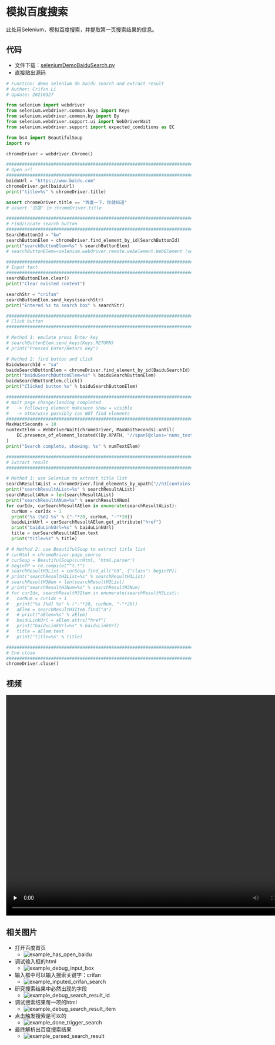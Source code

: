 # 模拟百度搜索

此处用Selenium，模拟百度搜索，并提取第一页搜索结果的信息。

## 代码

* 文件下载：[seleniumDemoBaiduSearch.py](../assets/file/baiduSearchAutomation/selenium/seleniumDemoBaiduSearch.py)
* 直接贴出源码

```python
# Function: demo selenium do baidu search and extract result
# Author: Crifan Li
# Update: 20210327

from selenium import webdriver
from selenium.webdriver.common.keys import Keys
from selenium.webdriver.common.by import By
from selenium.webdriver.support.ui import WebDriverWait
from selenium.webdriver.support import expected_conditions as EC

from bs4 import BeautifulSoup
import re

chromeDriver = webdriver.Chrome()

################################################################################
# Open url
################################################################################
baiduUrl = "https://www.baidu.com"
chromeDriver.get(baiduUrl)
print("title=%s" % chromeDriver.title)

assert chromeDriver.title == "百度一下，你就知道"
# assert '百度' in chromeDriver.title

################################################################################
# Find/Locate search button
################################################################################
SearchButtonId = "kw"
searchButtonElem = chromeDriver.find_element_by_id(SearchButtonId)
print("searchButtonElem=%s" % searchButtonElem)
# searchButtonElem=<selenium.webdriver.remote.webelement.WebElement (session="e0d8b72f2fc31e27220f66fcbdb22bfc", element="21aa0e9d-04fa-4385-b16b-d82998068887")>

################################################################################
# Input text
################################################################################
searchButtonElem.clear()
print("Clear existed content")

searchStr = "crifan"
searchButtonElem.send_keys(searchStr)
print("Entered %s to search box" % searchStr)

################################################################################
# Click button
################################################################################

# Method 1: emulate press Enter key
# searchButtonElem.send_keys(Keys.RETURN)
# print("Pressed Enter/Return key")

# Method 2: find button and click
BaiduSearchId = "su"
baiduSearchButtonElem = chromeDriver.find_element_by_id(BaiduSearchId)
print("baiduSearchButtonElem=%s" % baiduSearchButtonElem)
baiduSearchButtonElem.click()
print("Clicked button %s" % baiduSearchButtonElem)

################################################################################
# Wait page change/loading completed
#   -> following element makesure show = visible
#   -> otherwise possibly can NOT find elements
################################################################################
MaxWaitSeconds = 10
numTextElem = WebDriverWait(chromeDriver, MaxWaitSeconds).until(
    EC.presence_of_element_located((By.XPATH, "//span[@class='nums_text']"))
)
print("Search complete, showing: %s" % numTextElem)

################################################################################
# Extract result
################################################################################

# Method 1: use Selenium to extract title list
searchResultAList = chromeDriver.find_elements_by_xpath("//h3[contains(@class, 't')]/a")
print("searchResultAList=%s" % searchResultAList)
searchResultANum = len(searchResultAList)
print("searchResultANum=%s" % searchResultANum)
for curIdx, curSearchResultAElem in enumerate(searchResultAList):
  curNum = curIdx + 1
  print("%s [%d] %s" % ("-"*20, curNum, "-"*20))
  baiduLinkUrl = curSearchResultAElem.get_attribute("href")
  print("baiduLinkUrl=%s" % baiduLinkUrl)
  title = curSearchResultAElem.text
  print("title=%s" % title)

# # Method 2: use BeautifulSoup to extract title list
# curHtml = chromeDriver.page_source
# curSoup = BeautifulSoup(curHtml, 'html.parser')
# beginTP = re.compile("^t.*")
# searchResultH3List = curSoup.find_all("h3", {"class": beginTP})
# print("searchResultH3List=%s" % searchResultH3List)
# searchResultH3Num = len(searchResultH3List)
# print("searchResultH3Num=%s" % searchResultH3Num)
# for curIdx, searchResultH3Item in enumerate(searchResultH3List):
#   curNum = curIdx + 1
#   print("%s [%d] %s" % ("-"*20, curNum, "-"*20))
#   aElem = searchResultH3Item.find("a")
#   # print("aElem=%s" % aElem)
#   baiduLinkUrl = aElem.attrs["href"]
#   print("baiduLinkUrl=%s" % baiduLinkUrl)
#   title = aElem.text
#   print("title=%s" % title)

################################################################################
# End close
################################################################################
chromeDriver.close()
```

## 视频

<video id="seleniumDemoBaiduSearch" controls="controls" preload="none" width="800" height="600">
  <source src="../assets/file/baiduSearchAutomation/selenium/seleniumDemoBaiduSearch.mp4" type="video/mp4">
</video>

## 相关图片

* 打开百度首页
  * ![example_has_open_baidu](../assets/img/example_has_open_baidu.png)
* 调试输入框的html
  * ![example_debug_input_box](../assets/img/example_debug_input_box.jpg)
* 输入框中可以输入搜索关键字：crifan
  * ![example_inputed_crifan_search](../assets/img/example_inputed_crifan_search.jpg)
* 研究搜索结果中必然出现的字段
  * ![example_debug_search_result_id](../assets/img/example_debug_search_result_id.jpg)
* 调试搜索结果每一项的html
  * ![example_debug_search_result_item](../assets/img/example_debug_search_result_item.jpg)
* 点击触发搜索是可以的
  * ![example_done_trigger_search](../assets/img/example_done_trigger_search.png)
* 最终解析出百度搜索结果
  * ![example_parsed_search_result](../assets/img/example_parsed_search_result.jpg)
